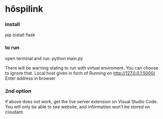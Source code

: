 # hôspilink


### install

pip install flask

### to run

open terminal and run:
  python main.py

There will be warning stating to run with virtual enviroment. You can choose to ignore that.
Local host given in form of 
  Running on http://127.0.0.1:5000/
Enter address in browser


### 2nd option

if above does not work, get the live server extension on Visual Studio Code. You will only be able to see website, and information won't be stored on cloudant.
